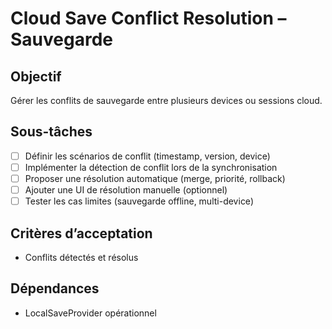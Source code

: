 # Cloud Save Conflict Resolution – Sauvegarde

## Objectif

Gérer les conflits de sauvegarde entre plusieurs devices ou sessions cloud.

## Sous-tâches

- [ ] Définir les scénarios de conflit (timestamp, version, device)
- [ ] Implémenter la détection de conflit lors de la synchronisation
- [ ] Proposer une résolution automatique (merge, priorité, rollback)
- [ ] Ajouter une UI de résolution manuelle (optionnel)
- [ ] Tester les cas limites (sauvegarde offline, multi-device)

## Critères d’acceptation

- Conflits détectés et résolus

## Dépendances

- LocalSaveProvider opérationnel
